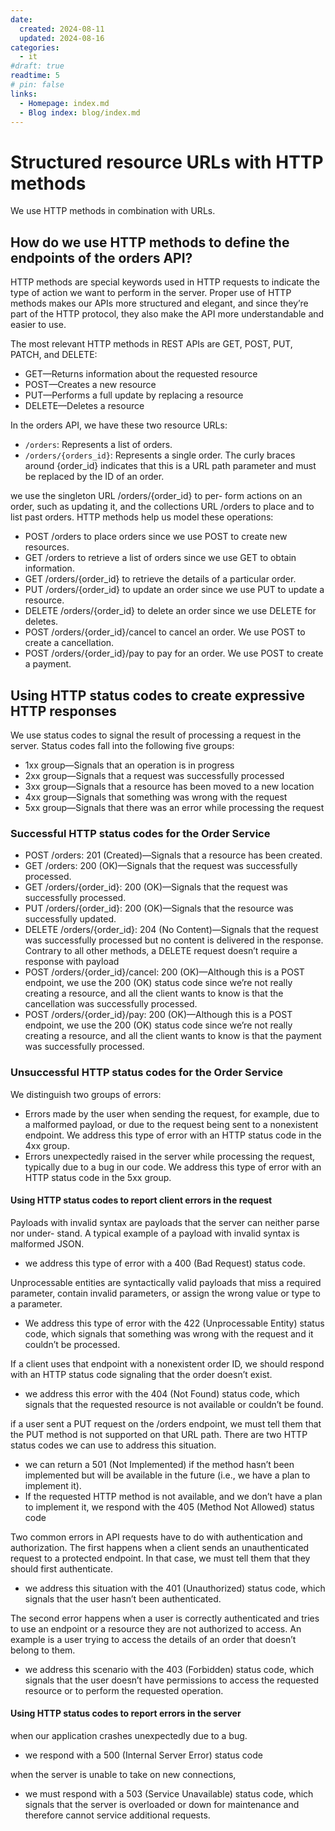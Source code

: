 ```yaml
---
date:
  created: 2024-08-11
  updated: 2024-08-16
categories:
  - it
#draft: true
readtime: 5
# pin: false
links:
  - Homepage: index.md
  - Blog index: blog/index.md
---
```


# Structured resource URLs with HTTP methods
We use HTTP methods in combination with URLs.
<!-- more -->

## How do we use HTTP methods to define the endpoints of the orders API? 

HTTP methods are special keywords used in HTTP requests to indicate the type of action we want to perform in the server. 
Proper use of HTTP methods makes our APIs more structured and elegant, and since they’re part of the HTTP protocol, they also make the API more understandable and easier to use.

The most relevant HTTP methods in REST APIs are GET, POST, PUT, PATCH, and DELETE:

- GET—Returns information about the requested resource 
- POST—Creates a new resource
- PUT—Performs a full update by replacing a resource
- DELETE—Deletes a resource

In the orders API, we have these two resource URLs:

- `/orders`: Represents a list of orders. 
- `/orders/{orders_id}`: Represents a single order. 
The curly braces around {order_id} indicates that this is a URL path parameter and must be replaced by the ID of an order.

we use the singleton URL /orders/{order_id} to per- form actions on an order, such as updating it, and the collections URL /orders to place and to list past orders. HTTP methods help us model these operations:

- POST /orders to place orders since we use POST to create new resources. 
- GET /orders to retrieve a list of orders since we use GET to obtain information. 
- GET /orders/{order_id} to retrieve the details of a particular order. 
- PUT /orders/{order_id} to update an order since we use PUT to update a resource. 
- DELETE /orders/{order_id} to delete an order since we use DELETE for deletes. 
- POST /orders/{order_id}/cancel to cancel an order. We use POST to create a cancellation. 
- POST /orders/{order_id}/pay to pay for an order. We use POST to create a payment.

## Using HTTP status codes to create expressive HTTP responses
We use status codes to signal the result of processing a request in the server.
Status codes fall into the following five groups:

- 1xx group—Signals that an operation is in progress 
- 2xx group—Signals that a request was successfully processed 
- 3xx group—Signals that a resource has been moved to a new location 
- 4xx group—Signals that something was wrong with the request 
- 5xx group—Signals that there was an error while processing the request

### Successful HTTP status codes for the Order Service

- POST /orders: 201 (Created)—Signals that a resource has been created. 
- GET /orders: 200 (OK)—Signals that the request was successfully processed. 
- GET /orders/{order_id}: 200 (OK)—Signals that the request was successfully processed. 
- PUT /orders/{order_id}: 200 (OK)—Signals that the resource was successfully updated. 
- DELETE /orders/{order_id}: 204 (No Content)—Signals that the request was
successfully processed but no content is delivered in the response. 
Contrary to all other methods, a DELETE request doesn’t require a response with payload
- POST /orders/{order_id}/cancel: 200 (OK)—Although this is a POST endpoint, we use the 200 (OK) status code since we’re not really creating a resource, and all the client wants to know is that the cancellation was successfully processed. 
- POST /orders/{order_id}/pay: 200 (OK)—Although this is a POST endpoint, we use the 200 (OK) status code since we’re not really creating a resource, and all the client wants to know is that the payment was successfully processed.

### Unsuccessful HTTP status codes for the Order Service
We distinguish two groups of errors:

- Errors made by the user when sending the request, for example, due to a malformed payload, or due to the request being sent to a nonexistent endpoint. We address this type of error with an HTTP status code in the 4xx group. 
- Errors unexpectedly raised in the server while processing the request, typically due to a bug in our code. We address this type of error with an HTTP status code in the 5xx group.

#### Using HTTP status codes to report client errors in the request
Payloads with invalid syntax are payloads that the server can neither parse nor under- stand. A typical example of a payload with invalid syntax is malformed JSON.

- we address this type of error with a 400 (Bad Request) status code.

Unprocessable entities are syntactically valid payloads that miss a required parameter, contain invalid parameters, or assign the wrong value or type to a parameter.

- We address this type of error with the 422 (Unprocessable Entity) status code, which signals that something was wrong with the request and it couldn’t be processed.

If a client uses that endpoint with a nonexistent order ID, we should respond with an HTTP status code signaling that the order doesn’t exist.

- we address this error with the 404 (Not Found) status code, which signals that the requested resource is not available or couldn’t be found.

if a user sent a PUT request on the /orders endpoint, we must tell them that the PUT method is not supported on that URL path. There are two HTTP status codes we can use to address this situation. 

- we can return a 501 (Not Implemented) if the method hasn’t been implemented but will be available in the future (i.e., we have a plan to implement it).
- If the requested HTTP method is not available, and we don’t have a plan to implement it, we respond with the 405 (Method Not Allowed) status code

Two common errors in API requests have to do with authentication and authorization. The first happens when a client sends an unauthenticated request to a protected endpoint. In that case, we must tell them that they should first authenticate.

- we address this situation with the 401 (Unauthorized) status code, which signals that the user hasn’t been authenticated.

The second error happens when a user is correctly authenticated and tries to use an endpoint or a resource they are not authorized to access. An example is a user trying to access the details of an order that doesn’t belong to them. 

- we address this scenario with the 403 (Forbidden) status code, which signals that the user doesn’t have permissions to access the requested resource or to perform the requested operation.

#### Using HTTP status codes to report errors in the server
when our application crashes unexpectedly due to a bug. 

- we respond with a 500 (Internal Server Error) status code

when the server is unable to take on new connections, 

- we must respond with a 503 (Service Unavailable) status code, which signals that the server is overloaded or down for maintenance and therefore cannot service additional requests.









